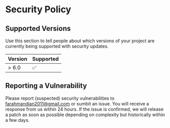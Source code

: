 # Security Policy

## Supported Versions

Use this section to tell people about which versions of your project are
currently being supported with security updates.

| Version | Supported          |
| ------- | ------------------ |
| > 6.0   | :white_check_mark: |

## Reporting a Vulnerability

Please report (suspected) security vulnerabilities to farahmandian2011@gmail.com or sumbit an issue. 
You will receive a response from us within 24 hours. 
If the issue is confirmed, we will release a patch as soon as possible depending on complexity but historically within a few days.
